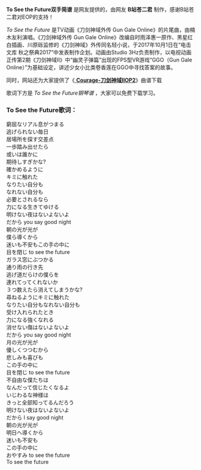 

**To See the Future双手简谱** 是网友提供的，由网友 **B站苍二君** 制作，感谢B站苍二君对EOP的支持！

_To See the Future_ 是TV动画《刀剑神域外传 Gun Gale Online》的片尾曲，由楠木友利演唱。《刀剑神域外传 Gun Gale
Online》改编自时雨泽惠一原作、黑星红白插画、川原砾监修的《刀剑神域》外传同名轻小说，于2017年10月1日在“电击文库
秋之祭典2017”中发表制作企划。动画由Studio
3Hz负责制作，以电视动画正传第2期《刀剑神域Ⅱ》中“幽灵子弹篇”出现的FPS型VR游戏“GGO（Gun Gale
Online）”为基础设定，讲述少女小比类卷香莲在GGO中寻找答案的故事。

同时，网站还为大家提供了《[ **Courage-刀剑神域ⅡOP2**](Music-5147-Courage-刀剑神域ⅡOP2.html
"Courage-刀剑神域ⅡOP2")》曲谱下载

歌词下方是 _To See the Future钢琴谱_ ，大家可以免费下载学习。

### To See the Future歌词：

窮屈なリアル息がつまる  
逃げられない毎日  
居場所を探す交差点  
一歩踏み出せたら  
或いは誰かに  
期待しすぎかな?  
確かめるように  
キミに触れた  
なりたい自分も  
なれない自分も  
必要とされるなら  
力になる生きてゆける  
明けない夜はないよないよ  
だから you say good night  
朝の光が光が  
僕ら導くから  
迷いも不安もこの手の中に  
目を閉じ to see the future  
ガラス窓にぶつかる  
通り雨の行き先  
逃げ道だらけの僕らを  
連れてってくれないか  
３つ数えたら消えてしまうかな?  
尋ねるようにキミに触れた  
なりたい自分もなれない自分も  
受け入れられたとき  
力になる強くなれる  
消せない傷はないよないよ  
だから you say good night  
月の光が光が  
優しくつつむから  
悲しみも喜びも  
この手の中に  
目を閉じ to see the future  
不自由な僕たちは  
なんだって信じたくなるよ  
いじわるな神様は  
きっと全部知ってるんだろう  
明けない夜はないよないよ  
だから I say good night  
朝の光が光が  
明日へ導くから  
迷いも不安も  
この手の中に  
おやすみ to see the future  
To see the future

